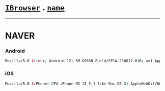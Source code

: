 # [`IBrowser`](/api/main/get-browser.md) . [`name`](../name.md)
---
# NAVER

### Android

```sh
Mozilla/5.0 (Linux; Android 12; SM-G988N Build/SP1A.210812.016; wv) AppleWebKit/537.36 (KHTML, like Gecko) Version/4.0 Chrome/90.0.4430.232 Whale/1.0.0.0 Crosswalk/26.90.3.21 Mobile Safari/537.36 NAVER(inapp; search; 1010; 11.11.2)
```

### iOS

```sh
Mozilla/5.0 (iPhone; CPU iPhone OS 13_5_1 like Mac OS X) AppleWebKit/605.1.15 (KHTML, like Gecko) Version/13.0 Mobile/15E148 Safari/605.1 NAVER(inapp; search; 720; 10.25.0; 11PRO)
```